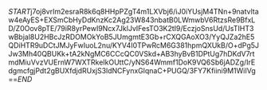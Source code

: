 $START$j7oj8vrIm2esraR8k6q8HHpPZgT4m1LXVbj6/iJ0iYUsjM4TNn+9natvltaw4eAyES+EXSmCbHyDdKnzKc2Ag23W843nbatB0LWmwbV6RtzsRe9BfxLD/Z0Oov8pTE/79iR8yrPewI9Ncx7JklJvIFesTO3K2tI9/EczjoSnsUd/UsTIHT3wBbjal8U2HBcJzRDOMOkYoB5JUmgmtE3Gb+rCXQGAoXO3/YyQJZa2hE5QDiHTR9uDCtJMJyFwIuoL2nu/KYV4I0TPwRcM6G381hpmQXUkB/O+dPg5JJw3Mh40QBUKk+tA2kNgMC6CCcQC0VSkd+AB3hyBvB1DPtUg7hDKdV7rtmdMiuVvzVUErnW7WXTRkeIkOUttC/yNS64Wmmf1DoK9VQ6Sb6jADZg/IrEdgmcfgjPdt2gBUXfdjdRUxjS3ldNCFynxGlqnaC+PUGQ/3FY7Kfiini9M1WiIVg==$END$